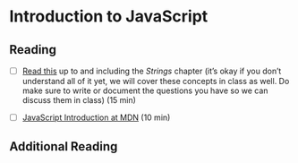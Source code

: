 # Introduction to JavaScript


## Reading
- [ ] [Read this](http://speakingjs.com/es5/ch01.html) up to and including the *Strings* chapter (it’s okay if you don’t understand all of it yet, we will cover these concepts in class as well. Do make sure to write or document the questions you have so we can discuss them in class) (15 min)

- [ ] [JavaScript Introduction at MDN](https://developer.mozilla.org/en-US/docs/Web/JavaScript/Guide/Introduction) (10 min)

## Additional Reading
